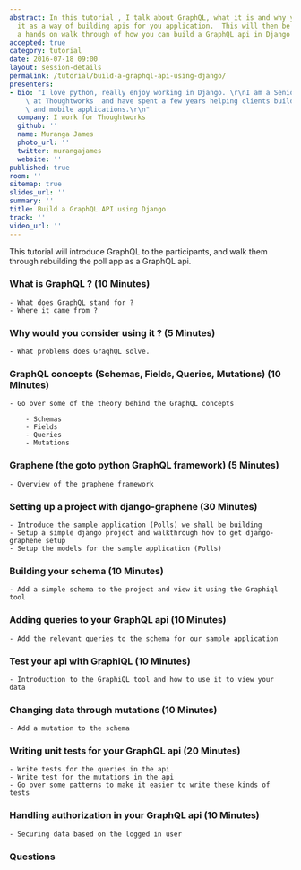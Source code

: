 ```yaml
---
abstract: In this tutorial , I talk about GraphQL, what it is and why you should consider
  it as a way of building apis for you application.  This will then be followed by
  a hands on walk through of how you can build a GraphQL api in Django using graphene.
accepted: true
category: tutorial
date: 2016-07-18 09:00
layout: session-details
permalink: /tutorial/build-a-graphql-api-using-django/
presenters:
- bio: "I love python, really enjoy working in Django. \r\nI am a Senior Developer\
    \ at Thoughtworks  and have spent a few years helping clients build awesome web\
    \ and mobile applications.\r\n"
  company: I work for Thoughtworks
  github: ''
  name: Muranga James
  photo_url: ''
  twitter: murangajames
  website: ''
published: true
room: ''
sitemap: true
slides_url: ''
summary: ''
title: Build a GraphQL API using Django
track: ''
video_url: ''
---
```


This tutorial will introduce GraphQL to the participants, and walk them through rebuilding the poll app as a GraphQL api. 

### What is  GraphQL ? (10 Minutes)

	- What does GraphQL stand for ?
	- Where it came from ?

### Why would you consider using it ? (5 Minutes)

	- What problems does GraqhQL solve.

### GraphQL concepts (Schemas, Fields, Queries, Mutations) (10 Minutes)

	- Go over some of the theory behind the GraphQL concepts
		
		- Schemas
		- Fields 
		- Queries 
		- Mutations 

### Graphene  (the goto python GraphQL framework) (5 Minutes)
	- Overview of the graphene framework

### Setting up a project with django-graphene (30 Minutes)

	- Introduce the sample application (Polls) we shall be building
	- Setup a simple django project and walkthrough how to get django-graphene setup
	- Setup the models for the sample application (Polls)

### Building your schema (10 Minutes)

	- Add a simple schema to the project and view it using the Graphiql tool
 
### Adding queries to your GraphQL api (10 Minutes)

	- Add the relevant queries to the schema for our sample application

### Test your api with GraphiQL (10 Minutes)

	- Introduction to the GraphiQL tool and how to use it to view your data

### Changing data through mutations (10 Minutes)

	- Add a mutation to the schema

### Writing unit tests for your GraphQL api (20 Minutes)
	- Write tests for the queries in the api
	- Write test for the mutations in the api
	- Go over some patterns to make it easier to write these kinds of tests

### Handling authorization in your GraphQL api (10 Minutes)
	- Securing data based on the logged in user 
	
### Questions